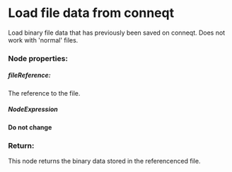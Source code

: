 # Load file data from conneqt

Load binary file data that has previously been saved on conneqt. Does not work with 'normal' files.

### Node properties:

##### fileReference:

The reference to the file.

##### NodeExpression

**Do not change**

### Return:

This node returns the binary data stored in the referencenced file.
